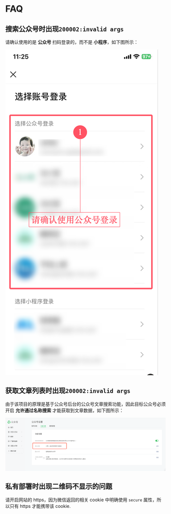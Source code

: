 # FAQ

## 搜索公众号时出现`200002:invalid args`

请确认使用的是 **公众号** 扫码登录的，而不是 **小程序**，如下图所示：

![选择公众号登录](assets/select-correct-account-login.png)


## 获取文章列表时出现`200002:invalid args`

由于该项目的原理是基于公众号后台的公众号文章搜索功能，因此目标公众号必须开启 **允许通过名称搜索** 才能获取到文章数据，如下图所示：

![公众号隐私设置](assets/account-privacy-setting.png)

## 私有部署时出现二维码不显示的问题

请开启网站的 https，因为微信返回的相关 cookie 中明确使用 `secure` 属性，所以只有 https 才能携带该 cookie.
